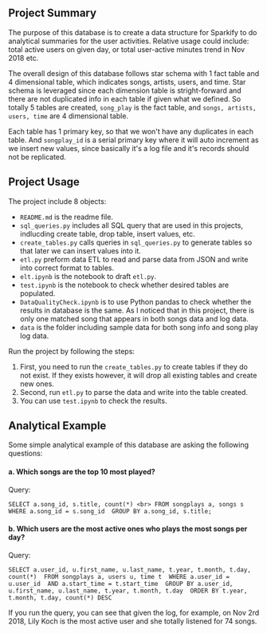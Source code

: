## Project Summary

The purpose of this database is to create a data structure for Sparkify to do analytical summaries for the user activities. Relative usage could include: total active users on given day, or total user-active minutes trend in Nov 2018 etc. 

The overall design of this database follows star schema with 1 fact table and 4 dimensional table, which indicates songs, artists, users, and time. Star schema is leveraged since each dimension table is stright-forward and there are not duplicated info in each table if given what we defined. So totally 5 tables are created, `song_play` is the fact table, and `songs, artists, users, time` are 4 dimensional table. 

Each table has 1 primary key, so that we won't have any duplicates in each table. And `songplay_id` is a serial primary key where it will auto increment as we insert new values, since basically it's a log file and it's records should not be replicated.

## Project Usage

The project include 8 objects: 

- `README.md` is the readme file.
- `sql_queries.py` includes all SQL query that are used in this projects, indlucding create table, drop table, insert values, etc.
- `create_tables.py` calls queries in `sql_queries.py` to generate tables so that later we can insert values into it. 
- `etl.py` preform data ETL to read and parse data from JSON and write into correct format to tables.
- `elt.ipynb` is the notebook to draft `etl.py`.
- `test.ipynb` is the notebook to check whether desired tables are populated. 
- `DataQualityCheck.ipynb` is to use Python pandas to check whether the results in database is the same. As I noticed that in this project, there is only one matched song that appears in both songs data and log data. 
- `data` is the folder including sample data for both song info and song play log data.

Run the project by following the steps:

1. First, you need to run the `create_tables.py` to create tables if they do not exist. If they exists however, it will drop all existing tables and create new ones.
2. Second, run `etl.py` to parse the data and write into the table created.
3. You can use `test.ipynb` to check the results. 

## Analytical Example

Some simple analytical example of this database are asking the following questions:

#### a. Which songs are the top 10 most played? 

Query: 

`SELECT a.song_id, s.title, count(*) <br>
 FROM songplays a, songs s 
 WHERE a.song_id = s.song_id 
 GROUP BY a.song_id, s.title;`
 
#### b. Which users are the most active ones who plays the most songs per day? 

Query:
 
 `SELECT a.user_id, u.first_name, u.last_name, t.year, t.month, t.day, count(*) 
  FROM songplays a, users u, time t 
  WHERE a.user_id = u.user_id 
  AND a.start_time = t.start_time 
  GROUP BY a.user_id, u.first_name, u.last_name, t.year, t.month, t.day 
  ORDER BY t.year, t.month, t.day, count(*) DESC`
  
If you run the query, you can see that given the log, for example, on Nov 2rd 2018, Lily Koch is the most active user and she totally listened for 74 songs.